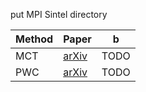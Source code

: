

put MPI Sintel directory


| Method | Paper | b |
| --- | --- | --- |
| MCT | [arXiv](https://arxiv.org/abs/1611.05250) | TODO |
| PWC | [arXiv](https://arxiv.org/abs/1709.02371) | TODO |